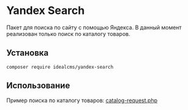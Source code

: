 # Yandex Search

Пакет для поиска по сайту с помощью Яндекса.
В данный момент реализован только поиск по каталогу товаров.

## Установка

```
composer require idealcms/yandex-search
```

## Использование

Пример поиска по каталогу товаров: [catalog-request.php](example/catalog-request.php)
